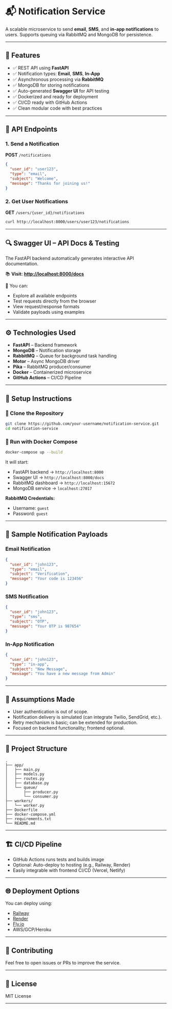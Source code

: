 

# 📬 Notification Service

A scalable microservice to send **email**, **SMS**, and **in-app notifications** to users. Supports queuing via RabbitMQ and MongoDB for persistence.

---

## 📌 Features

* ✅ REST API using **FastAPI**
* ✅ Notification types: **Email**, **SMS**, **In-App**
* ✅ Asynchronous processing via **RabbitMQ**
* ✅ MongoDB for storing notifications
* ✅ Auto-generated **Swagger UI** for API testing
* ✅ Dockerized and ready for deployment
* ✅ CI/CD ready with GitHub Actions
* ✅ Clean modular code with best practices

---

## 🚀 API Endpoints

### 1. Send a Notification

**POST** `/notifications`

```json
{
  "user_id": "user123",
  "type": "email",
  "subject": "Welcome",
  "message": "Thanks for joining us!"
}
```

### 2. Get User Notifications

**GET** `/users/{user_id}/notifications`

```bash
curl http://localhost:8000/users/user123/notifications
```

---

## 🔍 Swagger UI – API Docs & Testing

The FastAPI backend automatically generates interactive API documentation.

📚 **Visit:**
**[http://localhost:8000/docs](http://localhost:8000/docs)**

🧪 You can:

* Explore all available endpoints
* Test requests directly from the browser
* View request/response formats
* Validate payloads using examples

---

## ⚙️ Technologies Used

* **FastAPI** – Backend framework
* **MongoDB** – Notification storage
* **RabbitMQ** – Queue for background task handling
* **Motor** – Async MongoDB driver
* **Pika** – RabbitMQ producer/consumer
* **Docker** – Containerized microservice
* **GitHub Actions** – CI/CD Pipeline

---

## 🧪 Setup Instructions

### 📁 Clone the Repository

```bash
git clone https://github.com/your-username/notification-service.git
cd notification-service
```

### 🐳 Run with Docker Compose

```bash
docker-compose up --build
```

It will start:

* FastAPI backend → `http://localhost:8000`
* Swagger UI → `http://localhost:8000/docs`
* RabbitMQ dashboard → `http://localhost:15672`
* MongoDB service → `localhost:27017`

**RabbitMQ Credentials:**

* Username: `guest`
* Password: `guest`

---

## 🧪 Sample Notification Payloads

### Email Notification

```json
{
  "user_id": "john123",
  "type": "email",
  "subject": "Verification",
  "message": "Your code is 123456"
}
```

### SMS Notification

```json
{
  "user_id": "john123",
  "type": "sms",
  "subject": "OTP",
  "message": "Your OTP is 987654"
}
```

### In-App Notification

```json
{
  "user_id": "john123",
  "type": "in-app",
  "subject": "New Message",
  "message": "You have a new message from Admin"
}
```

---

## 🧠 Assumptions Made

* User authentication is out of scope.
* Notification delivery is simulated (can integrate Twilio, SendGrid, etc.).
* Retry mechanism is basic; can be extended for production.
* Focused on backend functionality; frontend optional.

---

## 🧰 Project Structure

```
.
├── app/
│   ├── main.py
│   ├── models.py
│   ├── routes.py
│   ├── database.py
│   └── queue/
│       ├── producer.py
│       └── consumer.py
├── workers/
│   └── worker.py
├── Dockerfile
├── docker-compose.yml
├── requirements.txt
└── README.md
```

---

## 🏗️ CI/CD Pipeline

* GitHub Actions runs tests and builds image
* Optional: Auto-deploy to hosting (e.g., Railway, Render)
* Easily integrable with frontend CI/CD (Vercel, Netlify)

---

## 🌐 Deployment Options

You can deploy using:

* [Railway](https://railway.app/)
* [Render](https://render.com/)
* [Fly.io](https://fly.io/)
* AWS/GCP/Heroku

---

## 🤝 Contributing

Feel free to open issues or PRs to improve the service.

---

## 📄 License

MIT License

---
